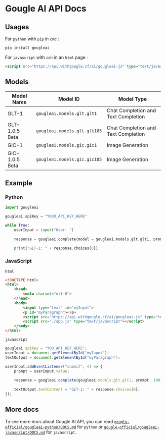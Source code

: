 # Gougle AI API Docs
## Usages
For `python` with `pip` in `cmd` :
```sh
pip install gougleai
```

For `javascript` with `cdn` in an `html` page :
```html
<script src="https://api.withgougle.cf/ai/gougleai-js" type="text/javascript"></script>
```

## Models
| Model Name     | Model ID                     | Model Type                          |
| -------------- | ---------------------------- | ----------------------------------- |
| GLT-1          | `gougleai.models.glt.glt1`   | Chat Completion and Text Completion |
| GLT-1.0.5 Beta | `gougleai.models.glt.glt105` | Chat Completion and Text Completion |
| GIC-1          | `gougleai.models.gic.gic1`   | Image Generation                    |
| GIC-1.0.5 Beta | `gougleai.models.gic.gic105` | Image Generation                    |

## Example
### Python
```python
import gougleai

gougleai.apiKey = "YOUR_API_KEY_HERE"

while True:
	userInput = input("User: ")
	
	response = gougleai.complete(model = gougleai.models.glt.glt1, prompt = userInput, maxTokenNumber = 100)
	
	print("GLT-1: " + response.choices[0])
```

### JavaScript
`html`
```html
<!DOCTYPE html>
<html>
	<head>
		<meta charset="utf-8">
	</head>
	<body>
		<input type="text" id="myInput">
		<p id="myParagraph"></p>
		<script src="https://api.withgougle.cf/ai/gougleai-js" type="text/javascript"></script>
		<script src="./app.js" type="text/javascript"></script>
	</body>
</html>
```
`javascript`
```javascript
gougleai.apiKey = "YOU_API_KEY_HERE";
userInput = document.getElementById("myInput");
textOutput = document.getElementById("myParagraph");

userInput.addEventListener("submit", () => {
	prompt = userInput.value;
	
	response = gougleai.complete(gougleai.models.glt.glt1, prompt, 100);
	
	textOutput.textContent = "GLT-1: " + response.choices[0];
});
```
## More docs
To see more docs about Gougle AI API, you can read [`gougle-official/gougleai-python/DOCS.md`](https://www.github.com/gougle-official/gougleai-python/blob/main/DOCS.md) for `python` or [`gougle-official/gougleai-javascript/DOCS.md`](https://www.github.com/gougle-official/gougleai-javascript/blob/main/DOCS.md) for `javascript`. 
